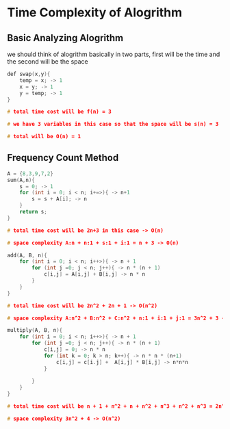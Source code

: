 # Time Complexity of Alogrithm 
  
## Basic Analyzing Alogrithm
  
we should think of alogrithm basically in two parts, first will be the time and the second will be the space
```c
def swap(x,y){
    temp = x; -> 1
    x = y; -> 1
    y = temp; -> 1
}

# total time cost will be f(n) = 3

# we have 3 variables in this case so that the space will be s(n) = 3

# total will be O(n) = 1
```
  
## Frequency Count Method
```c
A = {8,3,9,7,2} 
sum(A,n){
    s = 0; -> 1
    for (int i = 0; i < n; i+=>){ -> n+1 
        s = s + A[i]; -> n
    }
    return s;
}

# total time cost will be 2n+3 in this case -> O(n)

# space complexity A:n + n:1 + s:1 + i:1 = n + 3 -> O(n)
```
  
```c
add(A, B, n){
    for (int i = 0; i < n; i++>){ -> n + 1
        for (int j =0; j < n; j++){ -> n * (n + 1)
            c[i,j] = A[i,j] + B[i,j] -> n * n
        }
    }
}

# total time cost will be 2n^2 + 2n + 1 -> O(n^2)

# space complexity A:n^2 + B:n^2 + C:n^2 + n:1 + i:1 + j:1 = 3n^2 + 3 -> O(n^2)
```
  
```c
multiply(A, B, n){
    for (int i = 0; i < n; i++>){ -> n + 1
        for (int j =0; j < n; j++){ -> n * (n + 1)
            c[i,j] = 0; -> n * n
            for (int k = 0; k > n; k++){ -> n * n * (n+1)
                c[i,j] = c[i.j] +  A[i,j] * B[i,j] -> n*n*n
            }
            
        }
    }
}

# total time cost will be n + 1 + n^2 + n + n^2 + n^3 + n^2 + n^3 = 2n^3 + 3n^2 + n + 1 -> O(n^3)

# space complexity 3n^2 + 4 -> O(n^2)
```
